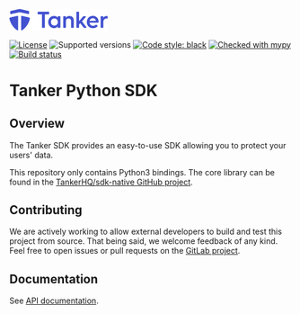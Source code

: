<a href="#readme"><img src="https://raw.githubusercontent.com/TankerHQ/spec/master/img/tanker-logotype-blue-nomargin-350.png" alt="Tanker logo" width="175" /></a>

[![License](https://img.shields.io/badge/License-Apache%202.0-blue.svg)](https://opensource.org/licenses/Apache-2.0)
![Supported versions](https://img.shields.io/badge/python-v3.10-blue)
[![Code style: black](https://img.shields.io/badge/code%20style-black-000000.svg)](https://github.com/psf/black)
[![Checked with mypy](https://img.shields.io/badge/mypy-checked-blue.svg)](https://mypy-lang.org)
[![Build status](https://gitlab.com/TankerHQ/sdk-python/badges/master/pipeline.svg)](https://gitlab.com/TankerHQ/sdk-python/pipelines)

# Tanker Python SDK

## Overview

The Tanker SDK provides an easy-to-use SDK allowing you to protect your users' data.

This repository only contains Python3 bindings. The core library can be found in the [TankerHQ/sdk-native GitHub project](https://github.com/TankerHQ/sdk-native).

## Contributing

We are actively working to allow external developers to build and test this project from source. That being said, we welcome feedback of any kind. Feel free to
open issues or pull requests on the [GitLab project](https://gitlab.com/TankerHQ/sdk-python).

## Documentation

See [API documentation](https://docs.tanker.io/latest/api/core/python).
